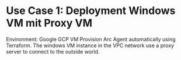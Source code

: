 # Use Case 1:  Deployment Windows VM mit Proxy VM
Environment: Google GCP VM
Provision Arc Agent automatically using Terraform.
The windows VM instance in the VPC network use a proxy server to connect to the outside world.
